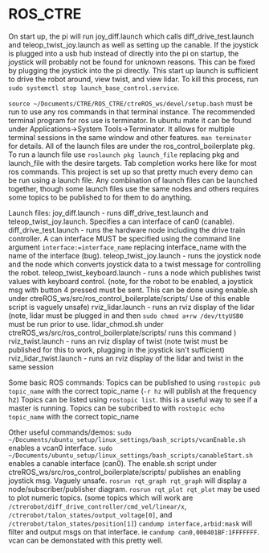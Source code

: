 # ROS_CTRE

On start up, the pi will run joy_diff.launch which calls diff_drive_test.launch and teleop_twist_joy.launch as well as setting up the canable. If the joystick is plugged into a usb hub instead of directly into the pi on startup, the joystick will probably not be found for unknown reasons. This can be fixed by plugging the joystick into the pi directly. This start up launch is sufficient to drive the robot around, view twist, and view lidar. To kill this process, run `sudo systemctl stop launch_base_control.service`. 

`source ~/Documents/CTRE/ROS_CTRE/ctreROS_ws/devel/setup.bash` must be run to use any ros commands in that terminal instance. 
The recommended terminal program for ros use is terminator. In ubuntu mate it can be found under Applications->System Tools->Terminator. It allows for multiple terminal sessions in the same window and other features. `man terminator` for details.
All of the launch files are under the ros_control_boilerplate pkg. To run a launch file use `roslaunch pkg launch_file` replacing pkg and launch_file with the desire targets. Tab completion works here like for most ros commands. This project is set up so that pretty much every demo can be run using a launch file. Any combination of launch files can be launched together, though some launch files use the same nodes and others requires some topics to be published to for them to do anything.

Launch files:
joy_diff.launch - runs diff_drive_test.launch and teleop_twist_joy.launch. Specifies a can interface of can0 (canable).
diff_drive_test.launch - runs the hardware node including the drive train controller. A can interface MUST be specified using the command line argument `interface:=interface_name` replacing interface_name with the name of the interface (bug).
teleop_twist_joy.launch - runs the joystick node and the node which converts joystick data to a twist message for controlling the robot.
teleop_twist_keyboard.launch - runs a node which publishes twist values with keyboard control. (note, for the robot to be enabled, a joystick msg with button 4 pressed must be sent. This can be done using enable.sh under ctreROS_ws/src/ros_control_boilerplate/scripts/ Use of this enable script is vaguely unsafe)
rviz_lidar.launch - runs an rviz display of the lidar (note, lidar must be plugged in and then `sudo chmod a+rw /dev/ttyUSB0` must be run prior to use. lidar_chmod.sh under ctreROS_ws/src/ros_control_boilerplate/scripts/ runs this command )
rviz_twist.launch - runs an rviz display of twist (note twist must be published for this to work, plugging in the joystick isn't sufficient)
rviz_lidar_twist.launch - runs an rviz display of the lidar and twist in the same session

Some basic ROS commands:
Topics can be published to using `rostopic pub topic_name` with the correct topic_name (`-r hz` will publish at the frequency hz)
Topics can be listed using `rostopic list`. this is a useful way to see if a master is running.
Topics can be subcribed to with `rostopic echo topic_name` with the correct topic_name

Other useful commands/demos:
`sudo ~/Documents/ubuntu_setup/linux_settings/bash_scripts/vcanEnable.sh` enables a vcan0 interface.
`sudo ~/Documents/ubuntu_setup/linux_settings/bash_scripts/canableStart.sh` enables a canable interface (can0).
The enable.sh script under ctreROS_ws/src/ros_control_boilerplate/scripts/ publishes an enabling joystick msg. Vaguely unsafe.
`rosrun rqt_graph rqt_graph` will display a node/subscriber/publisher diagram.
`rosrun rqt_plot rqt_plot` may be used to plot numeric topics. (some topics which will work are `/ctrerobot/diff_drive_controller/cmd_vel/linear/x`, `/ctrerobot/talon_states/output_voltage[0]`, and `/ctrerobot/talon_states/position[1]`) 
`candump interface,arbid:mask` will filter and output msgs on that interface. ie `candump can0,000401BF:1FFFFFFF`. vcan can be demonstated with this pretty well.
